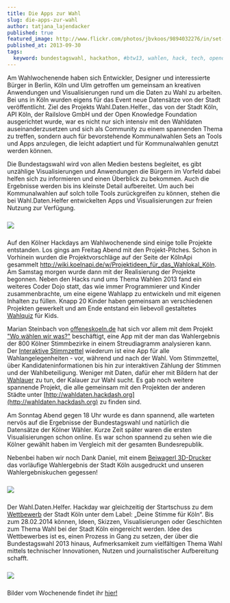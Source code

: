 ```yaml
---
title: Die Apps zur Wahl
slug: die-apps-zur-wahl
author: tatjana_lajendacker
published: true
featured_image: http://www.flickr.com/photos/jbvkoos/9894032276/in/set-72157635795929203
published_at: 2013-09-30
tags:
  keyword: bundestagswahl, hackathon, #btw13, wahlen, hack, tech, opendata, open, data, coderdojo, dojo, coder
---
```


Am Wahlwochenende haben sich Entwickler, Designer und interessierte Bürger in Berlin, Köln und Ulm getroffen um gemeinsam an kreativen Anwendungen und Visualisierungen rund um die Daten zu Wahl zu arbeiten. Bei uns in Köln wurden eigens für das Event neue Datensätze von der Stadt veröffentlicht. Ziel des Projekts Wahl.Daten.Helfer., das von der Stadt Köln, API Köln, der Railslove GmbH und der Open Knowledge Foundation ausgerichtet wurde, war es nicht nur sich intensiv mit den Wahldaten auseinanderzusetzen und sich als Community zu einem spannenden Thema zu treffen, sondern auch für bevorstehende Kommunalwahlen Sets an Tools und Apps anzulegen, die leicht adaptiert und für Kommunalwahlen genutzt werden können.

Die Bundestagswahl wird von allen Medien bestens begleitet, es gibt unzählige Visualisierungen und Anwendungen die Bürgern im Vorfeld dabei helfen sich zu informieren und einen Überblick zu bekommen. Auch die Ergebnisse werden bis ins kleinste Detail aufbereitet. Um auch bei Kommunalwahlen auf solch tolle Tools zurückgreifen zu können, stehen die bei Wahl.Daten.Helfer entwickelten Apps und Visualisierungen zur freien Nutzung zur Verfügung.

<img src='https://dl.dropboxusercontent.com/u/1490556/hackpad.com_ZcouHpV15W2_p.20989_1380189484822_9894025854_1d6a601112_c.jpg' style='margin-top: 10px; margin-bottom: 10px; clear:left'>

Auf den Kölner Hackdays am Wahlwochenende sind einige tolle Projekte entstanden. Los gings am Freitag Abend mit den Projekt-Pitches. Schon in Vorhinein wurden die Projektvorschläge auf der Seite der KölnApi gesammelt http://wiki.koelnapi.de/w/Projektideen_für_das_Wahlokal_Köln.
Am Samstag morgen wurde dann mit der Realisierung der Projekte begonnen. Neben den Hacks rund ums Thema Wahlen 2013 fand ein weiteres Coder Dojo statt, das wie immer Programmierer und Kinder zusammenbrachte, um eine eigene Wahlapp zu entwickeln und mit eigenen Inhalten zu füllen. Knapp 20 Kinder haben gemeinsam an verschiedenen Projekten gewerkelt und am Ende entstand ein liebevoll gestaltetes [Wahlquiz](http://wahlquiz.mehreinfach.de) für Kids.

Marian Steinbach von [offeneskoeln.de](http://offeneskoeln.de) hat sich vor allem mit dem Projekt ["Wo wählen wir was?"](http://offeneskoeln.de/lab/wahlanalyse/) beschäftigt, eine App mit der man das Wahlergebnis der 800 Kölner Stimmbezirke in einem Streudiagramm analysieren kann. Der [Interaktive Stimmzettel](http://stimmzettel.herokuapp.com) wiederum ist eine App für alle Wahlangelegenheiten - vor, während und nach der Wahl. Vom Stimmzettel, über Kandidateninformationen bis hin zur interaktiven Zählung der Stimmen und der Wahlbeteiligung. Weniger mit Daten, dafür eher mit Bildern hat der [Wahlauer](http://wahlauer.de) zu tun, der Kalauer zur Wahl sucht.
Es gab noch weitere spannende Projekt, die alle gemeinsam mit den Projekten der anderen Städte unter [http://wahldaten.hackdash.org](http://wahldaten.hackdash.org) zu finden sind.

Am Sonntag Abend gegen 18 Uhr wurde es dann spannend, alle warteten nervös auf die Ergebnisse der Bundestagswahl und natürlich die Datensätze der Kölner Wähler. Kurze Zeit später waren die ersten Visualisierungen schon online. Es war schon spannend zu sehen wie die Kölner gewählt haben im Vergleich mit der gesamten Bundesrepublik.

Nebenbei haben wir noch Dank Daniel, mit einem [Beiwagerl 3D-Drucker](http://beiwagerl.at/) das vorläufige Wahlergebnis der Stadt Köln ausgedruckt und unseren Wahlergebniskuchen gegessen!

<img src='https://dl.dropboxusercontent.com/u/1490556/hackpad.com_ZcouHpV15W2_p.31394_1380190557360_3D-Wahlergebnis.png' style='margin-top: 10px; margin-bottom: 10px; clear:left'>

Der Wahl.Daten.Helfer. Hackday war gleichzeitig der Startschuss zu dem [Wettbewerb](http://www.offenedaten-koeln.de/2013/09/deine-stimme-fuer-koeln/) der Stadt Köln unter dem Label: „Deine Stimme für Köln“. Bis zum 28.02.2014 können, Ideen, Skizzen, Visualisierungen oder Geschichten zum Thema Wahl bei der Stadt Köln eingereicht werden. Idee des Wettbewerbes ist es, einen Prozess in Gang zu setzen, der über die Bundestagswahl 2013 hinaus, Aufmerksamkeit zum vielfältigen Thema Wahl mittels technischer Innovationen, Nutzen und journalistischer Aufbereitung schafft.

<img src='https://dl.dropboxusercontent.com/u/1490556/hackpad.com_ZcouHpV15W2_p.20989_1380189464622_9894144653_0d1fb16ff1_c.jpg' style='margin-top: 10px; margin-bottom: 10px; clear:left'>

Bilder vom Wochenende findet ihr [hier!](http://www.flickr.com/photos/jbvkoos/sets/72157635795929203/)


